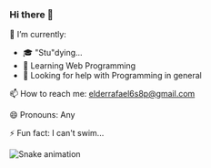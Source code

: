 ### Hi there 👋
    
🔭 I’m currently: 
- 🎓 "Stu"dying...
- 🌱 Learning Web Programming
- 🤔 Looking for help with Programming in general

📫 How to reach me: elderrafael6s8p@gmail.com 

😄 Pronouns: Any 

⚡ Fun fact: I can't swim...

<!--
**Rafaelder/Rafaelder** is a ✨ _special_ ✨ repository because its `README.md` (this file) appears on your GitHub profile.

Here are some ideas to get you started:
- 👯 I’m looking to collaborate on ...

-->

![Snake animation](https://github.com/antssousa/antssousa/blob/output/github-contribution-grid-snake.svg) 
